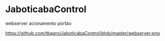 # JaboticabaControl
webserver acionamento portão


https://github.com/tbagro/JaboticabaControl/blob/master/webserver.png
